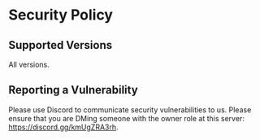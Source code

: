 # Security Policy

## Supported Versions

All versions.

## Reporting a Vulnerability

Please use Discord to communicate security vulnerabilities to us. Please ensure that you are DMing someone with the owner role at this server: https://discord.gg/kmUgZRA3rh.